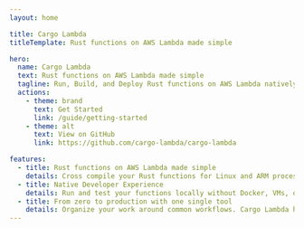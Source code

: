 ```yaml
---
layout: home

title: Cargo Lambda
titleTemplate: Rust functions on AWS Lambda made simple

hero:
  name: Cargo Lambda
  text: Rust functions on AWS Lambda made simple
  tagline: Run, Build, and Deploy Rust functions on AWS Lambda natively from your computer, no containers or VMs required.
  actions:
    - theme: brand
      text: Get Started
      link: /guide/getting-started
    - theme: alt
      text: View on GitHub
      link: https://github.com/cargo-lambda/cargo-lambda

features:
  - title: Rust functions on AWS Lambda made simple
    details: Cross compile your Rust functions for Linux and ARM processors from macOS, Windows, and Linux. Powered by Zig.
  - title: Native Developer Experience
    details: Run and test your functions locally without Docker, VMs, or any other additional tools.
  - title: From zero to production with one single tool
    details: Organize your work around common workflows. Cargo Lambda helps you start your projects and take them to production when they are ready.
---
```


